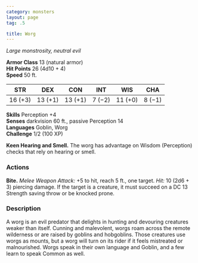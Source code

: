 ```yaml
---
category: monsters
layout: page
tag: .5

title: Worg 
---
```

_Large monstrosity, neutral evil_

**Armor Class** 13 (natural armor)    
**Hit Points** 26 (4d10 + 4)    
**Speed** 50 ft.

| STR     | DEX     | CON     | INT     | WIS     | CHA     |
|---------|---------|---------|---------|---------|---------|
| 16 (+3) | 13 (+1) | 13 (+1) | 7 (−2)  | 11 (+0) | 8 (−1)  |

**Skills** Perception +4    
**Senses** darkvision 60 ft., passive Perception 14    
**Languages** Goblin, Worg    
**Challenge** 1/2 (100 XP) 

**Keen Hearing and Smell.** The worg has advantage on Wisdom (Perception) checks that rely on hearing or smell. 

### Actions    
**Bite.** _Melee Weapon Attack:_ +5 to hit, reach 5 ft., one target. _Hit:_ 10 (2d6 + 3) piercing damage. If the target is a creature, it must succeed on a DC 13 Strength saving throw or be knocked prone. 

### Description
A worg is an evil predator that delights in hunting and devouring creatures weaker than itself. Cunning and malevolent, worgs roam across the remote wilderness or are raised by goblins and hobgoblins. Those creatures use worgs as mounts, but a worg will turn on its rider if it feels mistreated or malnourished. Worgs speak in their own language and Goblin, and a few learn to speak Common as well.
